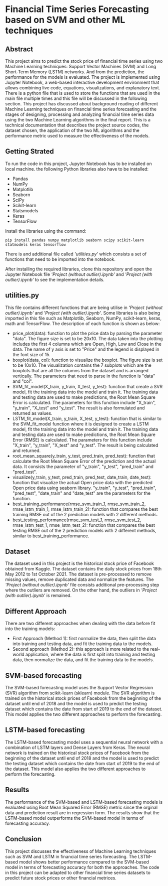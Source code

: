 # Financial Time Series Forecasting based on SVM and other ML techniques

## Abstract

This project aims to predict the stock price of financial time series using two Machine Learning techniques: Support Vector Machines (SVM) and Long Short-Term Memory (LSTM) networks. And from the prediction, the performance for the models is evaluated. The project is implemented using Jupyter Notebook, a web-based interactive development environment that allows combining live code, equations, visualizations, and explanatory text. There is a python file that is used to store the functions that are used in the main file multiple times and this file will be discussed in the following section. This project has discussed about background reading of different Machine Learning techniques on financial time series forecasting and the stages of designing, processing and analyzing financial time series data using the two Machine Learning algorithms in the final report. This is a technical documentation that describes the project source codes, the dataset chosen, the application of the two ML algorithms and the performance metric used to measure the effectiveness of the models.

## Getting Strated

To run the code in this project, Jupyter Notebook has to be installed on local machine. the following Python libraries also have to be installed:

* Pandas
* NumPy
* Matplotlib
* Seaborn
* SciPy
* Scikit-learn
* Statsmodels
* Keras
* TensorFlow

Install the libraries using the command:

    pip install pandas numpy matplotlib seaborn scipy scikit-learn statmodels keras tensorflow
    
There is and additional file called *'utilities.py'* which consists a set of functions that need to be imported into the notebook.

After installing the required libraries, clone this repository and open the Jupyter Notebook file *'Project (without outlier).ipynb'* and *'Project (with outlier).ipynb'* to see the implementation details.

## utilities.py

This file contains different functions that are being utilise in *'Project (without outlier).ipynb'* and *'Project (with outlier).ipynb'*. Some libraries is also being imported in this file such as Matplotlib, Seaborn, NumPy, scikit-learn, keras, math and TensorFlow. The description of each function is shown as below:

* price_plot(data): function to plot the price data by parsing the parameter "data". The figure size is set to be 20x10. The data taken into the plotting includes the first 4 columns which are Open, High, Low and Close in the data. The name of y axis is set to "Price" and the legend is displayed in the font size of 15.
* boxplot(data, col): function to visualize the boxplot. The figure size is set to be 10x10. The visualization contains the 7 subplots which are the boxplots that are all the columns from the dataset and is arranged vertically. The parameters that need to parse in the function is "data" and "col".
* SVM_fit_model(X_train, y_train, X_test, y_test): function that create a SVR model, fit the training data into the model and train it. The training data and testing data are used to make predictions, the Root Mean Square Error is calculated. The parameters for this function include "X_train", "y_train", "X_test" and "y_test". The result is also formulated and returned as values.
* LSTM_fit_model(X_train, y_train, X_test, y_test): function that is similar to the SVM_fit_model function where it is designed to create a LSTM model, fit the training data into the model and train it. The training data and testing data are used to make predictions, the Root Mean Square Error (RMSE) is calculated. The parameters for this function include "X_train", "y_train", "X_test" and "y_test". The result is being calculated and returned.
* root_mean_square(y_train, y_test, pred_train, pred_test): function that calculate the Root Mean Square Error of the prediction and the actual data. It consists the parameter of "y_train", "y_test", "pred_train" and "pred_test".
* visualize(y_train, y_test, pred_train, pred_test, date_train, date_test): function that visualize the actual Open price data with the predicted Open price data using seaborn library. "y_train", "y_test", "pred_train", "pred_test", "date_train" and "date_test" are the parameters for the function.
* best_training_performance(rmse_svm_train_1, rmse_svm_train_2, rmse_lstm_train_1,  rmse_lstm_train_2): function that compares the best training RMSE out of the 2 prediction models with 2 different methods.
* best_testing_performance(rmse_svm_test_1, rmse_svm_test_2, rmse_lstm_test_1,  rmse_lstm_test_2): function that compares the best testing RMSE out of the 2 prediction models with 2 different methods, similar to best_training_performance.

## Dataset

The dataset used in this project is the historical stock price of Facebook obtained from Kaggle. The dataset contains the daily stock prices from 18th May 2012 to 1st October 2021. The dataset is pre-processed to remove missing values, remove duplicated data and normalize the features. The *'Project (without outlier).ipynb'* file consists additional pre-processing step where the outliers are removed. On the other hand, the outliers in *'Project (with outlier).ipynb'* is remained.

## Different Approach

There are two different approaches when dealing with the data before fit into the training models: 

* First Approach (Method 1): first normalize the data, then split the data into training and testing data, and fit the training data to the models.
* Second approach (Method 2): this approach is more related to the real-world application, where the data is first split into training and testing data, then normalize the data, and fit the training data to the models.

## SVM-based forecasting

The SVM-based forecasting model uses the Support Vector Regression (SVR) algorithm from scikit-learn (sklearn) module. The SVR algorithm is trained on the historical stock prices of Facebook from the beginning of the dataset until end of 2018 and the model is used to predict the testing dataset which contains the date from start of 2019 to the end of the dataset. This model applies the two different approaches to perform the forecasting.

## LSTM-based forecasting

The LSTM-based forecasting model uses a sequential neural network with a combination of LSTM layers and Dense Layers from Keras. The neural network is trained on the historical stock prices of Facebook from the beginning of the dataset until end of 2018 and the model is used to predict the testing dataset which contains the date from start of 2019 to the end of the dataset. This model also applies the two different approaches to perform the forecasting.

## Results

The performance of the SVM-based and LSTM-based forecasting models is evaluated using Root Mean Squared Error (RMSE) metric since the orginal data and prediction result are in regression form. The results show that the LSTM-based model outperforms the SVM-based model in terms of forecasting accuracy.

## Conclusion

This project discusses the effectiveness of Machine Learning techniques such as SVM and LSTM in financial time series forecasting. The LSTM-based model shows better performance compared to the SVM-based model in terms of forecasting accuracy for both the approaches. The code in this project can be adapted to other financial time series datasets to predict future stock prices or other financial metrices.
